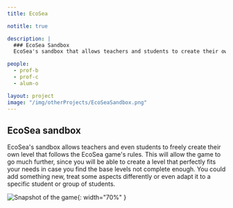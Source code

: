 ```yaml
---
title: EcoSea

notitle: true

description: |
  ### EcoSea Sandbox
  EcoSea's sandbox that allows teachers and students to create their own level.

people:
  - prof-b
  - prof-c
  - alum-o

layout: project
image: "/img/otherProjects/EcoSeaSandbox.png"
---
```


## EcoSea sandbox

EcoSea's sandbox allows teachers and even students to freely create their own level that follows
the EcoSea game's rules. This will allow the game to go much further, since you will be able to create a
level that perfectly fits your needs in case you find the base levels not complete enough. You could
add something new, treat some aspects differently or even adapt it to a specific student or group of
students.

![Snapshot of the game](/wai/img/otherProjects/EcoSeaSandoxTwoSnaps.png){: width="70%" }
